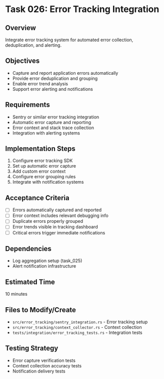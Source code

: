 # Task 026: Error Tracking Integration

## Overview
Integrate error tracking system for automated error collection, deduplication, and alerting.

## Objectives
- Capture and report application errors automatically
- Provide error deduplication and grouping
- Enable error trend analysis
- Support error alerting and notifications

## Requirements
- Sentry or similar error tracking integration
- Automatic error capture and reporting
- Error context and stack trace collection
- Integration with alerting systems

## Implementation Steps
1. Configure error tracking SDK
2. Set up automatic error capture
3. Add custom error context
4. Configure error grouping rules
5. Integrate with notification systems

## Acceptance Criteria
- [ ] Errors automatically captured and reported
- [ ] Error context includes relevant debugging info
- [ ] Duplicate errors properly grouped
- [ ] Error trends visible in tracking dashboard
- [ ] Critical errors trigger immediate notifications

## Dependencies
- Log aggregation setup (task_025)
- Alert notification infrastructure

## Estimated Time
10 minutes

## Files to Modify/Create
- `src/error_tracking/sentry_integration.rs` - Error tracking setup
- `src/error_tracking/context_collector.rs` - Context collection
- `tests/integration/error_tracking_tests.rs` - Integration tests

## Testing Strategy
- Error capture verification tests
- Context collection accuracy tests
- Notification delivery tests